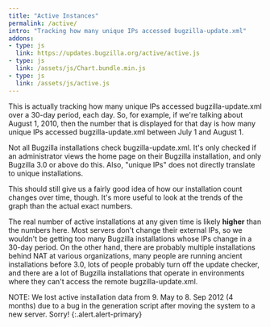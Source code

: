 ```yaml
---
title: "Active Instances"
permalink: /active/
intro: "Tracking how many unique IPs accessed bugzilla-update.xml"
addons:
- type: js
  link: https://updates.bugzilla.org/active/active.js
- type: js
  link: /assets/js/Chart.bundle.min.js
- type: js
  link: /assets/js/active.js
---
```


<div style="max-height:700px">
  <canvas id="chart"></canvas>
</div>
    
This is actually tracking how many unique IPs accessed
bugzilla-update.xml over a 30-day period, each day. So, for example,
if we're talking about August 1, 2010, then the number that is
displayed for that day is how many unique IPs accessed
bugzilla-update.xml between July 1 and August 1.

Not all Bugzilla installations check bugzilla-update.xml. It's only
checked if an administrator views the home page on their Bugzilla 
installation, and only Bugzilla 3.0 or above do this. Also, "unique IPs"
does not directly translate to unique installations.

This should still give us a fairly good idea of how our installation
count changes over time, though. It's more useful to look at the
trends of the graph than the actual exact numbers.

The real number of active installations at any given time is 
likely **higher** than the numbers here. Most servers don't
change their external IPs, so we wouldn't be getting too many
Bugzilla installations whose IPs change in a 30-day period. On
the other hand, there are probably multiple installations behind
NAT at various organizations, many people are running ancient
installations before 3.0, lots of people probably turn off
the update checker, and there are a lot of Bugzilla installations
that operate in environments where they can't access the remote
bugzilla-update.xml.

NOTE: We lost active installation data from 9. May to 8. Sep 2012 (4
months) due to a bug in the generation script after moving the system
to a new server. Sorry!
{:.alert.alert-primary}
